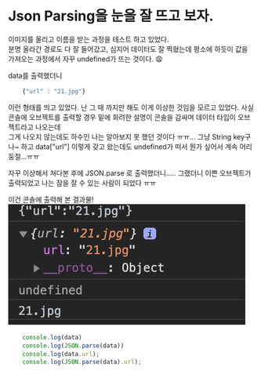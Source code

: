 # Json Parsing을 눈을 잘 뜨고 보자.  

이미지를 올리고 이름을 받는 과정을 테스트 하고 있었다.  
분명 올라간 경로도 다 잘 들어갔고, 심지어 데이터도 잘 찍혔는데 평소에 하듯이 값을 가져오는 과정에서 자꾸 undefined가 뜨는 것이다. 😩

data를 출력했더니 
```javascript
    {"url" : "21.jpg"}
``` 

이런 형태를 띄고 있었다. 난 그 때 까지만 해도 이게 이상한 것임을 모르고 있었다.
사실 콘솔에 오브젝트를 출력할 경우 밑에 화려한 설명이 콘솔을 감싸며 데이터 타입이 오브젝트라고 나오는데   
그게 나오지 않는데도 하수인 나는 알아보지 못 했던 것이다 ㅠㅠ...
그냥 String key구나~ 하고 data["url"] 이렇게 갖고 왔는데도 undefined가 떠서 뭔가 싶어서 계속 어리둥절...ㅠㅠ

자꾸 이상해서 쳐다본 후에 JSON.parse 로 출력했더니..... 그랬더니 이쁜 오브젝트가 출력되었고 나는 잠을 잘 수 있는 사람이 되었다 ㅠㅠ   

이건 콘솔에 출력해 본 결과물!      
![json](../images/json.png)   

```javascript
    console.log(data)
    console.log(JSON.parse(data))
    console.log(data.url);
    console.log(JSON.parse(data).url);
```